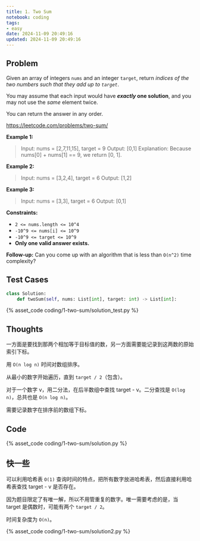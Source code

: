 ```yaml
---
title: 1. Two Sum
notebook: coding
tags:
- easy
date: 2024-11-09 20:49:16
updated: 2024-11-09 20:49:16
---
```

## Problem

Given an array of integers `nums` and an integer `target`, return _indices of the two numbers such that they add up to `target`_.

You may assume that each input would have **_exactly_ one solution**, and you may not use the _same_ element twice.

You can return the answer in any order.

<https://leetcode.com/problems/two-sum/>

**Example 1:**

> Input: nums = [2,7,11,15], target = 9
> Output: [0,1]
> Explanation: Because nums[0] + nums[1] == 9, we return [0, 1].

**Example 2:**

> Input: nums = [3,2,4], target = 6
> Output: [1,2]

**Example 3:**

> Input: nums = [3,3], target = 6
> Output: [0,1]

**Constraints:**

- `2 <= nums.length <= 10^4`
- `-10^9 <= nums[i] <= 10^9`
- `-10^9 <= target <= 10^9`
- **Only one valid answer exists.**

**Follow-up:** Can you come up with an algorithm that is less than `O(n^2)` time complexity?

## Test Cases

``` python
class Solution:
    def twoSum(self, nums: List[int], target: int) -> List[int]:
```

{% asset_code coding/1-two-sum/solution_test.py %}

## Thoughts

一方面是要找到那两个相加等于目标值的数，另一方面需要能记录到这两数的原始索引下标。

用 `O(n log n)` 时间对数组排序。

从最小的数字开始遍历，直到 `target / 2`（包含）。

对于一个数字 v，用二分法，在后半数组中查找 target - v。二分查找是 `O(log n)`，总共也是 `O(n log n)`。

需要记录数字在排序前的数组下标。

## Code

{% asset_code coding/1-two-sum/solution.py %}

## 快一些

可以利用哈希表 `O(1)` 查询时间的特点，把所有数字放进哈希表，然后直接利用哈希表查找 target - v 是否存在。

因为题目限定了有唯一解，所以不用管重复的数字。唯一需要考虑的是，当 target 是偶数时，可能有两个 `target / 2`。

时间复杂度为 `O(n)`。

{% asset_code coding/1-two-sum/solution2.py %}
